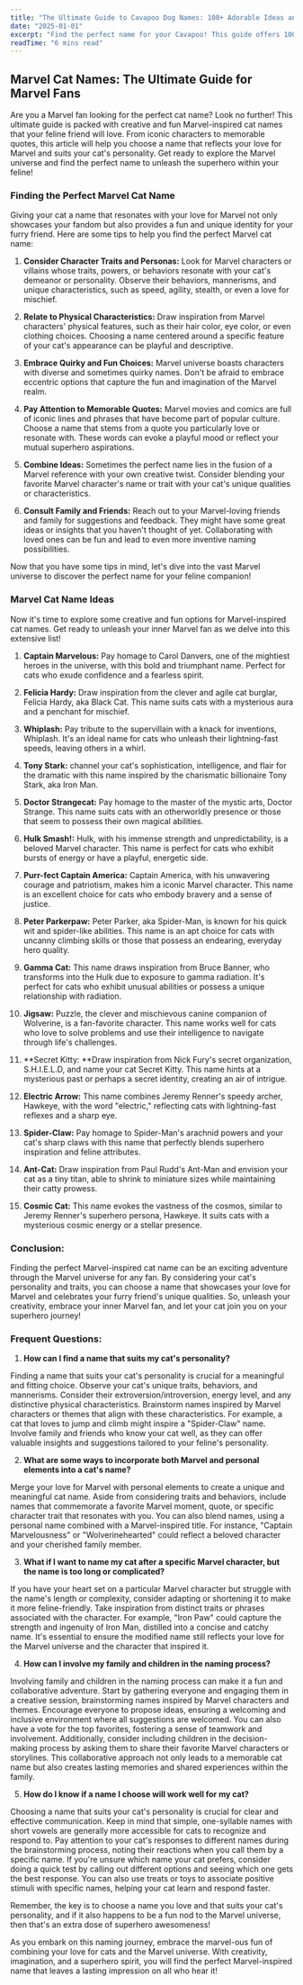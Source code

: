 ```yaml
---
title: "The Ultimate Guide to Cavapoo Dog Names: 100+ Adorable Ideas and Tips"
date: "2025-01-01"
excerpt: "Find the perfect name for your Cavapoo! This guide offers 100+ adorable name ideas, tips for choosing, and inspiration to help you find the ideal match for your furry friend."
readTime: "6 mins read"
---
```


## Marvel Cat Names: The Ultimate Guide for Marvel Fans

Are you a Marvel fan looking for the perfect cat name? Look no further! This ultimate guide is packed with creative and fun Marvel-inspired cat names that your feline friend will love. From iconic characters to memorable quotes, this article will help you choose a name that reflects your love for Marvel and suits your cat's personality. Get ready to explore the Marvel universe and find the perfect name to unleash the superhero within your feline!

### Finding the Perfect Marvel Cat Name

Giving your cat a name that resonates with your love for Marvel not only showcases your fandom but also provides a fun and unique identity for your furry friend. Here are some tips to help you find the perfect Marvel cat name:

1. **Consider Character Traits and Personas:** Look for Marvel characters or villains whose traits, powers, or behaviors resonate with your cat's demeanor or personality. Observe their behaviors, mannerisms, and unique characteristics, such as speed, agility, stealth, or even a love for mischief.

2. **Relate to Physical Characteristics:** Draw inspiration from Marvel characters' physical features, such as their hair color, eye color, or even clothing choices. Choosing a name centered around a specific feature of your cat's appearance can be playful and descriptive.

3. **Embrace Quirky and Fun Choices:** Marvel universe boasts characters with diverse and sometimes quirky names. Don't be afraid to embrace eccentric options that capture the fun and imagination of the Marvel realm.

4. **Pay Attention to Memorable Quotes:** Marvel movies and comics are full of iconic lines and phrases that have become part of popular culture. Choose a name that stems from a quote you particularly love or resonate with. These words can evoke a playful mood or reflect your mutual superhero aspirations. 

5. **Combine Ideas:** Sometimes the perfect name lies in the fusion of a Marvel reference with your own creative twist. Consider blending your favorite Marvel character's name or trait with your cat's unique qualities or characteristics. 

6. **Consult Family and Friends:** Reach out to your Marvel-loving friends and family for suggestions and feedback. They might have some great ideas or insights that you haven't thought of yet. Collaborating with loved ones can be fun and lead to even more inventive naming possibilities. 

Now that you have some tips in mind, let's dive into the vast Marvel universe to discover the perfect name for your feline companion!

### Marvel Cat Name Ideas

Now it's time to explore some creative and fun options for Marvel-inspired cat names. Get ready to unleash your inner Marvel fan as we delve into this extensive list! 

1. **Captain Marvelous:** Pay homage to Carol Danvers, one of the mightiest heroes in the universe, with this bold and triumphant name. Perfect for cats who exude confidence and a fearless spirit.

2. **Felicia Hardy:** Draw inspiration from the clever and agile cat burglar, Felicia Hardy, aka Black Cat. This name suits cats with a mysterious aura and a penchant for mischief.

3. **Whiplash:** Pay tribute to the supervillain with a knack for inventions, Whiplash. It's an ideal name for cats who unleash their lightning-fast speeds, leaving others in a whirl.

4. **Tony Stark:** channel your cat's sophistication, intelligence, and flair for the dramatic with this name inspired by the charismatic billionaire Tony Stark, aka Iron Man. 

5. **Doctor Strangecat:** Pay homage to the master of the mystic arts, Doctor Strange. This name suits cats with an otherworldly presence or those that seem to possess their own magical abilities. 

6. **Hulk Smash!:** Hulk, with his immense strength and unpredictability, is a beloved Marvel character. This name is perfect for cats who exhibit bursts of energy or have a playful, energetic side.

7. **Purr-fect Captain America:** Captain America, with his unwavering courage and patriotism, makes him a iconic Marvel character. This name is an excellent choice for cats who embody bravery and a sense of justice.

8. **Peter Parkerpaw:** Peter Parker, aka Spider-Man, is known for his quick wit and spider-like abilities. This name is an apt choice for cats with uncanny climbing skills or those that possess an endearing, everyday hero quality. 

9. **Gamma Cat:** This name draws inspiration from Bruce Banner, who transforms into the Hulk due to exposure to gamma radiation. It's perfect for cats who exhibit unusual abilities or possess a unique relationship with radiation. 

10. **Jigsaw:** Puzzle, the clever and mischievous canine companion of Wolverine, is a fan-favorite character. This name works well for cats who love to solve problems and use their intelligence to navigate through life's challenges. 

11. **Secret Kitty: **Draw inspiration from Nick Fury's secret organization, S.H.I.E.L.D, and name your cat Secret Kitty. This name hints at a mysterious past or perhaps a secret identity, creating an air of intrigue.

12. **Electric Arrow:** This name combines Jeremy Renner's speedy archer, Hawkeye, with the word "electric," reflecting cats with lightning-fast reflexes and a sharp eye. 

13. **Spider-Claw:** Pay homage to Spider-Man's arachnid powers and your cat's sharp claws with this name that perfectly blends superhero inspiration and feline attributes. 

14. **Ant-Cat:** Draw inspiration from Paul Rudd's Ant-Man and envision your cat as a tiny titan, able to shrink to miniature sizes while maintaining their catty prowess. 

15. **Cosmic Cat:** This name evokes the vastness of the cosmos, similar to Jeremy Renner's superhero persona, Hawkeye. It suits cats with a mysterious cosmic energy or a stellar presence. 

### Conclusion:

Finding the perfect Marvel-inspired cat name can be an exciting adventure through the Marvel universe for any fan. By considering your cat's personality and traits, you can choose a name that showcases your love for Marvel and celebrates your furry friend's unique qualities. So, unleash your creativity, embrace your inner Marvel fan, and let your cat join you on your superhero journey! 

### Frequent Questions:

1.  **How can I find a name that suits my cat's personality?**

Finding a name that suits your cat's personality is crucial for a meaningful and fitting choice. Observe your cat's unique traits, behaviors, and mannerisms. Consider their extroversion/introversion, energy level, and any distinctive physical characteristics. Brainstorm names inspired by Marvel characters or themes that align with these characteristics. For example, a cat that loves to jump and climb might inspire a "Spider-Claw" name. Involve family and friends who know your cat well, as they can offer valuable insights and suggestions tailored to your feline's personality. 

2.  **What are some ways to incorporate both Marvel and personal elements into a cat's name?**

Merge your love for Marvel with personal elements to create a unique and meaningful cat name. Aside from considering traits and behaviors, include names that commemorate a favorite Marvel moment, quote, or specific character trait that resonates with you. You can also blend names, using a personal name combined with a Marvel-inspired title. For instance, "Captain Marvelousness" or "Wolverinehearted" could reflect a beloved character and your cherished family member. 

3.  **What if I want to name my cat after a specific Marvel character, but the name is too long or complicated?**

If you have your heart set on a particular Marvel character but struggle with the name's length or complexity, consider adapting or shortening it to make it more feline-friendly. Take inspiration from distinct traits or phrases associated with the character. For example, "Iron Paw" could capture the strength and ingenuity of Iron Man, distilled into a concise and catchy name. It's essential to ensure the modified name still reflects your love for the Marvel universe and the character that inspired it. 

4.  **How can I involve my family and children in the naming process?**

Involving family and children in the naming process can make it a fun and collaborative adventure. Start by gathering everyone and engaging them in a creative session, brainstorming names inspired by Marvel characters and themes. Encourage everyone to propose ideas, ensuring a welcoming and inclusive environment where all suggestions are welcomed. You can also have a vote for the top favorites, fostering a sense of teamwork and involvement. Additionally, consider including children in the decision-making process by asking them to share their favorite Marvel characters or storylines. This collaborative approach not only leads to a memorable cat name but also creates lasting memories and shared experiences within the family. 

5.  **How do I know if a name I choose will work well for my cat?**

Choosing a name that suits your cat's personality is crucial for clear and effective communication. Keep in mind that simple, one-syllable names with short vowels are generally more accessible for cats to recognize and respond to. Pay attention to your cat's responses to different names during the brainstorming process, noting their reactions when you call them by a specific name. If you're unsure which name your cat prefers, consider doing a quick test by calling out different options and seeing which one gets the best response. You can also use treats or toys to associate positive stimuli with specific names, helping your cat learn and respond faster. 

Remember, the key is to choose a name you love and that suits your cat's personality, and if it also happens to be a fun nod to the Marvel universe, then that's an extra dose of superhero awesomeness! 

As you embark on this naming journey, embrace the marvel-ous fun of combining your love for cats and the Marvel universe. With creativity, imagination, and a superhero spirit, you will find the perfect Marvel-inspired name that leaves a lasting impression on all who hear it!